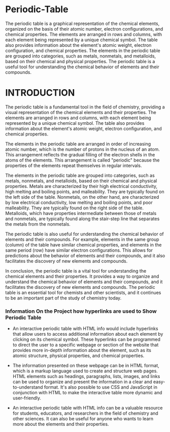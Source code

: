 # Periodic-Table

The periodic table is a graphical representation of the chemical elements, organized on the basis of their atomic number, electron configurations, and chemical properties. The elements are arranged in rows and columns, with each element being represented by a unique chemical symbol. The table also provides information about the element's atomic weight, electron configuration, and chemical properties. The elements in the periodic table are grouped into categories, such as metals, nonmetals, and metalloids, based on their chemical and physical properties. The periodic table is a useful tool for understanding the chemical behavior of elements and their compounds.

<h1>INTRODUCTION </h1>

The periodic table is a fundamental tool in the field of chemistry, providing a visual representation of the chemical elements and their properties. The elements are arranged in rows and columns, with each element being represented by a unique chemical symbol. The table also provides information about the element's atomic weight, electron configuration, and chemical properties.

The elements in the periodic table are arranged in order of increasing atomic number, which is the number of protons in the nucleus of an atom. This arrangement reflects the gradual filling of the electron shells in the atoms of the elements. This arrangement is called "periodic" because the properties of the elements repeat themselves in regular intervals.

The elements in the periodic table are grouped into categories, such as metals, nonmetals, and metalloids, based on their chemical and physical properties. Metals are characterized by their high electrical conductivity, high melting and boiling points, and malleability. They are typically found on the left side of the table. Nonmetals, on the other hand, are characterized by low electrical conductivity, low melting and boiling points, and poor malleability. They are typically found on the right side of the table. Metalloids, which have properties intermediate between those of metals and nonmetals, are typically found along the stair-step line that separates the metals from the nonmetals.

The periodic table is also useful for understanding the chemical behavior of elements and their compounds. For example, elements in the same group (column) of the table have similar chemical properties, and elements in the same period (row) have similar electron configurations. This allows for predictions about the behavior of elements and their compounds, and it also facilitates the discovery of new elements and compounds.

In conclusion, the periodic table is a vital tool for understanding the chemical elements and their properties. It provides a way to organize and understand the chemical behavior of elements and their compounds, and it facilitates the discovery of new elements and compounds. The periodic table is an essential tool for chemists and other scientists, and it continues to be an important part of the study of chemistry today.


<h3> Information On the Project how hyperlinks are used to Show Periodic Table</h3>

* An interactive periodic table with HTML info would include hyperlinks that allow users to access additional information about each element by clicking on its chemical symbol. These hyperlinks can be programmed to direct the user to a specific webpage or section of the website that provides more in-depth information about the element, such as its atomic structure, physical properties, and chemical properties.

* The information presented on these webpage can be in HTML format, which is a markup language used to create and structure web pages. HTML elements such as headings, paragraphs, lists, images, and links can be used to organize and present the information in a clear and easy-to-understand format. It's also possible to use CSS and JavaScript in conjunction with HTML to make the interactive table more dynamic and user-friendly.

* An interactive periodic table with HTML info can be a valuable resource for students, educators, and researchers in the field of chemistry and other sciences. It can also be useful for anyone who wants to learn more about the elements and their properties.

